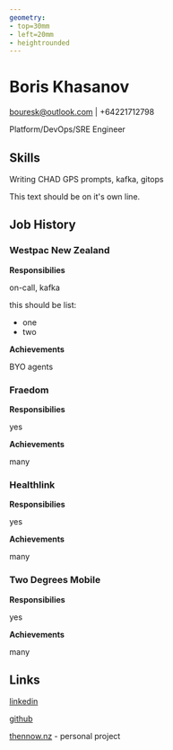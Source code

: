 ```yaml
---
geometry:
- top=30mm
- left=20mm
- heightrounded
---
```

# Boris Khasanov


bouresk@outlook.com | +64221712798

Platform/DevOps/SRE Engineer

## Skills

Writing CHAD GPS prompts, kafka, gitops

This text should be on it's own line.

## Job History

### Westpac New Zealand

**Responsibilies**

on-call, kafka

this should be list:

- one
- two

**Achievements**

BYO agents

### Fraedom

**Responsibilies**

yes

**Achievements**

many

### Healthlink

**Responsibilies**

yes

**Achievements**

many


### Two Degrees Mobile

**Responsibilies**

yes

**Achievements**

many

## Links

[linkedin](https://linkedin.com/in/kpoxo6op)

[github](https://github.com/kpoxo6op)

[thennow.nz](https://thennow.nz) - personal project
